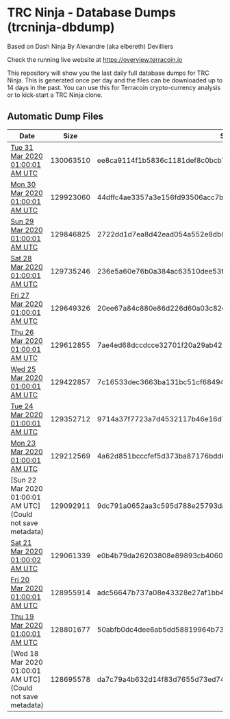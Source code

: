 # TRC Ninja - Database Dumps (trcninja-dbdump)
Based on Dash Ninja By Alexandre (aka elbereth) Devilliers

Check the running live website at https://overview.terracoin.io

This repository will show you the last daily full database dumps for TRC Ninja. This is generated once per day and the files can be downloaded up to 14 days in the past.
You can use this for Terracoin crypto-currency analysis or to kick-start a TRC Ninja clone.


## Automatic Dump Files
| Date | Size | SHA256 |
|--|--|--|
| [Tue 31 Mar 2020 01:00:01 AM UTC]() | 130063510 | ee8ca9114f1b5836c1181def8c0bcb791e25feeab1bb7ff89a53b934dd22300e | 
| [Mon 30 Mar 2020 01:00:01 AM UTC](https://transfer.sh/tvu3j/trcninja-dbdump-20200330010001.tar.bz2) | 129923060 | 44dffc4ae3357a3e156fd93506acc7b8a418d9e52125acba0d47e79cd6293fe3 | 
| [Sun 29 Mar 2020 01:00:01 AM UTC]() | 129846825 | 2722dd1d7ea8d42ead054a552e8db861d9d04a52e74a64be7f45bd08b62c308f | 
| [Sat 28 Mar 2020 01:00:01 AM UTC]() | 129735246 | 236e5a60e76b0a384ac63510dee53f4995306ffe4e7494b8de115620d2d4c024 | 
| [Fri 27 Mar 2020 01:00:01 AM UTC]() | 129649326 | 20ee67a84c880e86d226d60a03c82eb9daceeb31ced72902ae7545e470a9f040 | 
| [Thu 26 Mar 2020 01:00:01 AM UTC]() | 129612855 | 7ae4ed68dccdcce32701f20a29ab4251395ea2198485fec114e10101c34ae892 | 
| [Wed 25 Mar 2020 01:00:01 AM UTC]() | 129422857 | 7c16533dec3663ba131bc51cf6849480ea8faaf5abe1bbd86c24e20902c779c9 | 
| [Tue 24 Mar 2020 01:00:01 AM UTC]() | 129352712 | 9714a37f7723a7d4532117b46e16d7e6a4d1eb2962cc3c3ae38ff0239ba05711 | 
| [Mon 23 Mar 2020 01:00:01 AM UTC]() | 129212569 | 4a62d851bcccfef5d373ba87176bdd6f5bafcf4054661df66fc0410303da0173 | 
| [Sun 22 Mar 2020 01:00:01 AM UTC](Could not save metadata) | 129092911 | 9dc791a0652aa3c595d788e25793dacbbc6b83f18bf8678eb94a52403b76f3ae | 
| [Sat 21 Mar 2020 01:00:02 AM UTC](https://transfer.sh/em5LM/trcninja-dbdump-20200321010002.tar.bz2) | 129061339 | e0b4b79da26203808e89893cb4060d2e374bd93882ff6ca7162cfb02d5e990eb | 
| [Fri 20 Mar 2020 01:00:01 AM UTC]() | 128955914 | adc56647b737a08e43328e27af1bb4ccc2466d7e6aaced443a775f8acd1e6ecb | 
| [Thu 19 Mar 2020 01:00:01 AM UTC]() | 128801677 | 50abfb0dc4dee6ab5dd58819964b73a5743098fccf5b8acd3868a0b22e815c4d | 
| [Wed 18 Mar 2020 01:00:01 AM UTC](Could not save metadata) | 128695578 | da7c79a4b632d14f83d7655d73ed747f47b2127b501dc2c45d41884c9b526745 | 
